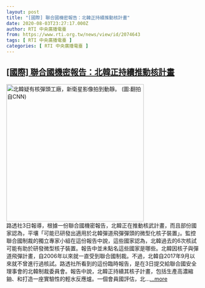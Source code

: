 ```yaml
---
layout: post
title: "[國際] 聯合國機密報告：北韓正持續推動核計畫"
date: 2020-08-03T23:27:17.000Z
author: RTI 中央廣播電臺
from: https://www.rti.org.tw/news/view/id/2074643
tags: [ RTI 中央廣播電臺 ]
categories: [ RTI 中央廣播電臺 ]
---
```

<!--1596497237000-->
[[國際] 聯合國機密報告：北韓正持續推動核計畫](https://www.rti.org.tw/news/view/id/2074643)
------

<div>
<img src="https://static.rti.org.tw/assets/thumbnails/2020/07/09/27a04d89eafd5d024fef14626f7bcbbb.jpg" width="360" alt="北韓疑有核彈頭工廠，新衛星影像拍到動靜。 (圖:翻拍自CNN)" title="北韓疑有核彈頭工廠，新衛星影像拍到動靜。 (圖:翻拍自CNN)"><br>路透社3日報導，根據一份聯合國機密報告，北韓正在推動核武計畫，而且部份國家認為，平壤「可能已研發出適用於北韓彈道飛彈彈頭的微型化核子裝置」。監控聯合國制裁的獨立專家小組在這份報告中說，這些國家認為，北韓過去的6次核試可能有助於研發微型核子裝置。報告中並未點名這些國家是哪些。北韓因核子與彈道飛彈計畫，自2006年以來就一直受到聯合國制裁。不過，北韓自2017年9月以來就不曾進行過核試。路透社所看到的這份臨時報告，是在3日提交給聯合國安全理事會的北韓制裁委員會。報告中說，北韓正持續其核子計畫，包括生產高濃縮鈾、和打造一座實驗性的輕水反應爐。一個會員國評估，北...<a target="_blank" href="https://www.rti.org.tw/news/view/id/2074643">...more</a>
</div>
